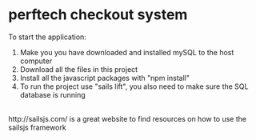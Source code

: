 # perftech checkout system

To start the application: <br>
1)  Make you you have downloaded and installed mySQL to the host computer <br>
2)  Download all the files in this project <br>
3)  Install all the javascript packages with "npm install" <br>
4)  To run the project use "sails lift", you also need to make sure the SQL database is running <br>
 <br>
http://sailsjs.com/ is a great website to find resources on how to use the sailsjs framework <br>

